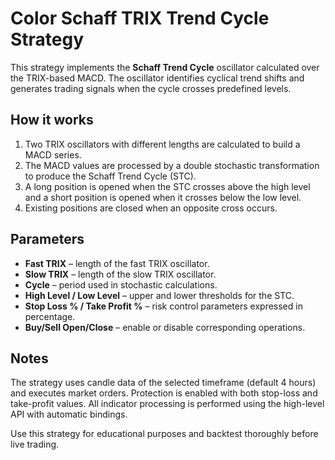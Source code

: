 # Color Schaff TRIX Trend Cycle Strategy

This strategy implements the **Schaff Trend Cycle** oscillator calculated over the TRIX-based MACD. The oscillator identifies cyclical trend shifts and generates trading signals when the cycle crosses predefined levels.

## How it works

1. Two TRIX oscillators with different lengths are calculated to build a MACD series.
2. The MACD values are processed by a double stochastic transformation to produce the Schaff Trend Cycle (STC).
3. A long position is opened when the STC crosses above the high level and a short position is opened when it crosses below the low level.
4. Existing positions are closed when an opposite cross occurs.

## Parameters

- **Fast TRIX** – length of the fast TRIX oscillator.
- **Slow TRIX** – length of the slow TRIX oscillator.
- **Cycle** – period used in stochastic calculations.
- **High Level / Low Level** – upper and lower thresholds for the STC.
- **Stop Loss % / Take Profit %** – risk control parameters expressed in percentage.
- **Buy/Sell Open/Close** – enable or disable corresponding operations.

## Notes

The strategy uses candle data of the selected timeframe (default 4 hours) and executes market orders. Protection is enabled with both stop-loss and take-profit values. All indicator processing is performed using the high-level API with automatic bindings.

Use this strategy for educational purposes and backtest thoroughly before live trading.

